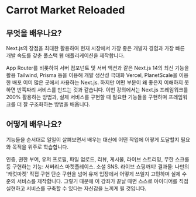 # Carrot Market Reloaded

## 무엇을 배우나요?

Next.js의 장점을 최대한 활용하여 현재 시장에서 가장 좋은 개발자 경험과 가장 빠른 개발 속도를 갖춘 풀스택 웹 애플리케이션을 제작합니다.

App Router를 비롯하여 서버 컴포넌트 및 서버 액션과 같은 Next.js 14의 최신 기능을 활용
Tailwind, Prisma 등을 이용해 개발 생산성 극대화
Vercel, PlanetScale을 이용한 배포
이미 많은 곳에서 사용하는 Next.js. 하지만 어떤 부분이 왜 좋은지 이해하지 못하면 반쪽짜리 서비스를 만드는 것과 같습니다. 이번 강의에서는 Next.js 프레임워크를 200% 활용하는 방법과, 실제 서비스를 구현할 때 필요한 기능들을 구현하며 프레임워크를 더 잘 구조화하는 방법을 배웁니다.

## 어떻게 배우나요?

기능들을 순서대로 일일이 살펴보면서 배우는 대신에 어떤 작업에 어떻게 도달할지 필요와 목적을 위주로 학습합니다.

인증, 권한 부여, 유저 프로필, 파일 업로드, 리뷰, 게시물, 라이브 스트리밍, 무한 스크롤 등
구현하는 기능: 서버리스 마켓플레이스. 소셜 SNS. 라이브 쇼핑까지!
결과물: 나만의 '캐럿마켓' 직접 구현
단순 구현을 넘어 유저 입장에서 어떻게 쓰일지 고민하며 실제 수준의 서비스를 제작합니다. 그렇기 때문에 이 강좌가 끝날 때면 스스로 아이디어를 직접 실현하고 서비스를 구축할 수 있다는 자신감을 느끼게 될 것입니다.
